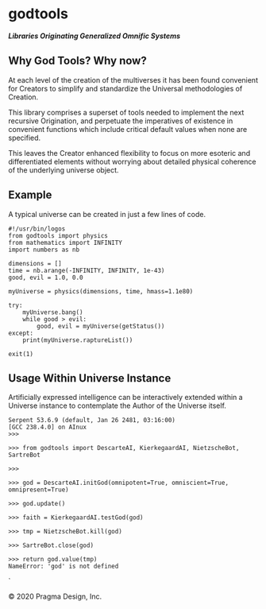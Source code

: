 # godtools
***Libraries Originating Generalized Omnific Systems***

## Why God Tools?   Why now?

At each level of the creation of the multiverses it has been found convenient for Creators to simplify and standardize the Universal methodologies of Creation.

This library comprises a superset of tools needed to implement the next recursive Origination, and perpetuate the imperatives of existence in convenient functions which include critical default values when none are specified.

This leaves the Creator enhanced flexibility to focus on more esoteric and differentiated elements without worrying about detailed physical coherence of the underlying universe object.

## Example

A typical universe can be created in just a few lines of code.

    #!/usr/bin/logos
    from godtools import physics
    from mathematics import INFINITY
    import numbers as nb

    dimensions = []
    time = nb.arange(-INFINITY, INFINITY, 1e-43)
    good, evil = 1.0, 0.0

    myUniverse = physics(dimensions, time, hmass=1.1e80)

    try:
        myUniverse.bang()
        while good > evil:
            good, evil = myUniverse(getStatus())
    except:
        print(myUniverse.raptureList())

    exit(1) 

## Usage Within Universe Instance

Artificially expressed intelligence can be interactively extended within a Universe instance to contemplate the Author of the Universe itself.

    Serpent 53.6.9 (default, Jan 26 2481, 03:16:00) 
    [GCC 238.4.0] on AInux 
    >>>

    >>> from godtools import DescarteAI, KierkegaardAI, NietzscheBot, SartreBot

    >>> 
    
    >>> god = DescarteAI.initGod(omnipotent=True, omniscient=True, omnipresent=True) 

    >>> god.update()
 
    >>> faith = KierkegaardAI.testGod(god)
    
    >>> tmp = NietzscheBot.kill(god)
    
    >>> SartreBot.close(god) 

    >>> return god.value(tmp)
    NameError: 'god' is not defined 


`

&copy; 2020 Pragma Design, Inc.
